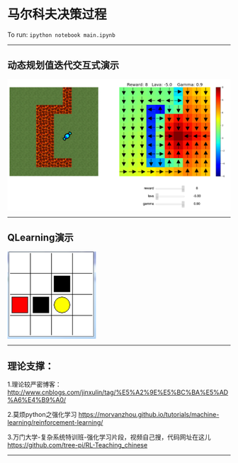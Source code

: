 # 马尔科夫决策过程
To run: `ipython notebook main.ipynb`

***

## 动态规划值迭代交互式演示

<p>
  <img src="examples/interactive.png" align="center" width="800">
</p>

***

## QLearning演示

<p>
  <img src="examples/MazeRuning.png" align="center" width="200">
</p>

***

## 理论支撑： 
1.理论较严密博客：http://www.cnblogs.com/jinxulin/tag/%E5%A2%9E%E5%BC%BA%E5%AD%A6%E4%B9%A0/

2.莫烦python之强化学习 https://morvanzhou.github.io/tutorials/machine-learning/reinforcement-learning/

3.万门大学-复杂系统特训班-强化学习片段，视频自己搜，代码网址在这儿 https://github.com/tree-pi/RL-Teaching_chinese

***
